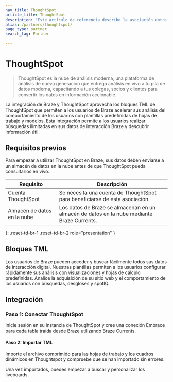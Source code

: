 ```yaml
---
nav_title: ThoughtSpot
article_title: ThoughtSpot
description: "Este artículo de referencia describe la asociación entre Braze y ThoughtSpot, una plataforma de análisis de nueva generación que permite a los usuarios realizar búsquedas ilimitadas en los datos de interacción de Braze y descubrir información útil."
alias: /partners/thoughtspot/
page_type: partner
search_tag: Partner

---
```


# ThoughtSpot

> ThoughtSpot es la nube de análisis moderna, una plataforma de análisis de nueva generación que entrega análisis en vivo a tu pila de datos moderna, capacitando a tus colegas, socios y clientes para convertir los datos en información accionable.

La integración de Braze y ThoughtSpot aprovecha los bloques TML de ThoughtSpot que permiten a los usuarios de Braze acelerar sus análisis del comportamiento de los usuarios con plantillas predefinidas de hojas de trabajo y modelos. Esta integración permite a los usuarios realizar búsquedas ilimitadas en sus datos de interacción Braze y descubrir información útil. 

## Requisitos previos

Para empezar a utilizar ThoughtSpot en Braze, sus datos deben enviarse a un almacén de datos en la nube antes de que ThoughtSpot pueda consultarlos en vivo.

| Requisito | Descripción |
| ----------- | ----------- |
| Cuenta ThoughtSpot | Se necesita una cuenta de ThoughtSpot para beneficiarse de esta asociación. |
| Almacén de datos en la nube| Los datos de Braze se almacenan en un almacén de datos en la nube mediante Braze Currents. |
{: .reset-td-br-1 .reset-td-br-2 role="presentation" }

## Bloques TML

Los usuarios de Braze pueden acceder y buscar fácilmente todos sus datos de interacción digital. Nuestras plantillas permiten a los usuarios configurar rápidamente sus análisis con visualizaciones y hojas de cálculo predefinidas. Analice la adquisición de su sitio web y el comportamiento de los usuarios con búsquedas, desgloses y spotIQ.

## Integración

### Paso 1: Conectar ThoughtSpot 

Inicie sesión en su instancia de ThoughtSpot y cree una conexión Embrace para cada tabla traída desde Braze utilizando Braze Currents.

#### Paso 2: Importar TML

Importe el archivo comprimido para las hojas de trabajo y los cuadros dinámicos en Thoughtspot y compruebe que se han importado sin errores. 

Una vez importados, puedes empezar a buscar y personalizar los liveboards. 

[1]: {{site.baseurl}}/developer_guide/rest_api/basics/#endpoints
